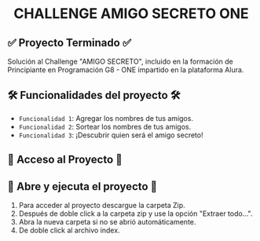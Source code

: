 <h1 align="center"> CHALLENGE AMIGO SECRETO ONE  </h1>

## ✅ Proyecto Terminado ✅
Solución al Challenge "AMIGO SECRETO", incluido en la formación de Principiante en Programación G8 - ONE impartido en la plataforma Alura.

## 🛠️ Funcionalidades del proyecto 🛠️
- `Funcionalidad 1`: Agregar los nombres de tus amigos.
- `Funcionalidad 2`: Sortear los nombres de tus amigos.
- `Funcionalidad 3`: ¡Descubrir quien será el amigo secreto!

 ## 📁 Acceso al Proyecto 📁



## 🔨 Abre y ejecuta el proyecto 🔨

1. Para acceder al proyecto descargue la carpeta Zip.
2. Después de doble click a la carpeta zip y use la opción "Extraer todo...".
3. Abra la nueva carpeta si no se abrió automáticamente.
4. De doble click al archivo index.

